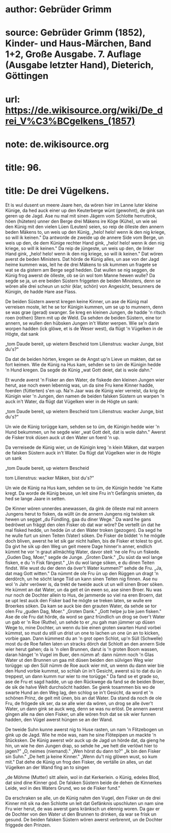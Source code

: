# author: Gebrüder Grimm
# source: Gebrüder Grimm (1852), Kinder- und Haus-Märchen, Band 1+2, Große Ausgabe. 7. Auflage (Ausgabe letzter Hand), Dieterich, Göttingen
# url: https://de.wikisource.org/wiki/De_drei_V%C3%BCgelkens_(1857)
# note: de.wikisource.org
# title: 96.

# title: De drei Vügelkens.

Et is wul dusent un meere Jaare hen, da wören hier im Lanne luter kleine Künige, da hed auck einer up den Keuterberge wünt (gewohnt), de gink san geren up de Jagd. Ase nu mal mit sinen Jägern vom Schlotte herruttrok, höen (hüteten) unner den Berge drei Mäkens ire Köge (Kühe), un wie sei den Künig mit den vielen Lüen (Leuten) seien, so reip de ölleste den annern beden Mäkens to, un weis up den Künig, „helo! helo! wenn ik den nig kriege, so will ik keinen." Da antworde de zweide up de annere Side vom Berge, un weis up den, de dem Künige rechter Hand gink, „helo! helo! wenn ik den nig kriege, so will ik keinen." Da reip de jüngeste, un weis up den, de linker Hand gink, „helo! helo! wenn ik den nig kriege, so will ik keinen." Dat wören averst de beden Ministers. Dat hörde de Künig alles, un ase von der Jagd heime kummen was, leit he de drei Mäkens to sik kummen un fragete se wat se da gistern am Berge segd hedden. Dat wullen se nig seggen, de Künig frog awerst de ölleste, ob se ün wol tom Manne hewen wulle? Da segde se ja, un ere beiden Süstern friggeten de beiden Ministers, denn se wören alle drei scheun un schir (klar, schön) von Angesicht, besunners de Künigin, de hadde Hare ase Flass. 

De beiden Süstern awerst kregen keine Kinner, un ase de Künig mal verreisen moste, let he se tor Künigin kummen, um se up to munnern, denn se was grae (gerad) swanger. Se kreg en kleinen Jungen, de hadde 'n ritsch roen (rothen) Stern mit up  de Weld. Da sehden de beiden Süstern, eine tor annern, se wullen den hübsken Jungen in't Water werpen. Wie se'n darin worpen hadden (ick glöwe, et is de Weser west), da flügt 'n Vügelken in de Högte, dat sank 

„tom Daude bereit, up wietern Bescheid tom Lilienstrus: wacker Junge, bist du's?" 

Da dat de beiden hörten, kregen se de Angst up'n Lieve un makten, dat se fort keimen. Wie de Künig na Hus kam, sehden se to üm de Künigin hedde 'n Hund kregen. Da segde de Künig „wat Gott deiet, dat is wole dahn." 

Et wunde averst 'n Fisker an den Water, de fiskede den kleinen Jungen wier herut, ase noch ewen lebennig was, un da sine Fru kene Kinner hadde, foerden (fütterten) s'en up. Na'n Jaar was de Künig wier verreist, da krig de Künigin wier 'n Jungen, den namen de beiden falsken Süstern un warpen 'n auck in't Water, da flügt dat Vügelken wier in de Högte un sank: 

„tom Daude bereit, up wietern Bescheid tom Lilienstrus: wacker Junge, bist du's?" 

Un wie de Künig torügge kam, sehden se to üm, de Künigin hedde wier 'n Hund bekummen, un he segde wier „wat Gott deit, dat is wole dahn." Awerst de Fisker trok düsen auck ut den Water un foerd 'n up. 

Da verreisede de Künig wier, un de Künigin kreg 'n klein Mäken, dat warpen de falsken Süstern auck in't Water. Da flügt dat Vügelken wier in de Högte un sank 

„tom Daude bereit, up wietern Bescheid 

tom Lilienstrus: wacker Mäken, bist du's?" 

Un wie de Künig na Hus kam, sehden se to üm, de Künigin hedde 'ne Katte kregt. Da worde de Künig beuse, un leit sine Fru in't Gefängnis smieten, da hed se lange Jaare in setten. 

De Kinner wören unnerdes anewassen, da gink de ölleste mal mit annern Jungens herut to fisken, da wüllt ün de annern Jungens nig twisken sik hewen un segget „du Fündling, gaa du diner Wege." Da ward he gans bedröwet un fräggt den olen Fisker ob dat war wöre? De vertellt ün dat he mal fisked hedde, un hedde ün ut den Water troken (gezogen). Da segd he he wulle furt un sinen Teiten (Vater) söken. De Fisker de biddet 'n he mögde doch bliven, awerst he let sik gar nicht hallen, bis de Fisker et tolest to givt. Da givt he sik up den Weg un geit meere Dage hinner'n anner, endlich kümmt he vor 'n graut allmächtig Water, davor steit 'ne ole Fru un fiskede. „Guden Dag, Moer," segde de Junge. „Groten Dank." „Du süst da wol lange fisken, e du 'n Fisk fängest." „Un du wol lange söken, e du dinen Teiten findst. Wie wust du der denn da över't Water kummen?" sehde de Fru. „Ja, dat mag Gott witten." Da nümmt de ole Fru ün up den Rüggen un dragt 'n derdörch, un he söcht lange Tiid un kann sinen Teiten nig finnen. Ase nu wol 'n Jahr veröwer is, da trekt de tweide auck ut un will sinen Broer söken. He kümmt an dat Water, un da geit et ün ewen so, ase sinen Broer. Nu was nur noch de Dochter allein to Hus, de jammerde so viel na eren Broern, dat se upt lest auck den Fisker bad he mögte se treken laten, se wulle ere Broerkes söken. Da kam se auck bie den grauten Water, da sehde se tor olen Fru „guden Dag, Moer." „Groten Dank." „Gott helpe ju bie juen fisken." Ase de ole Fru dat hörde, da word se ganz fründlich un drog se över't Water un gab  er 'n Roe (Ruthe), un sehde to er „nu gah man jümmer up düsen Wege to, mine Dochter, un wenn du bie einen groten swarten Hund vorbei kümmst, so must du still un drist un one to lachen un one ün an to kicken, vorbie gaan. Dann kümmest du an 'n grot open Schlot, up'n Süll (Schwelle) most du de Roe fallen laten un stracks dörch dat Schlott an den annern Side wier herut gahen; da is 'n olen Brunnen, darut is 'n groten Boom wassen, daran hänget 'n Vugel im Buer, den nümm af: dann nümm noch 'n Glas Water ut den Brunnen un gaa mit düsen beiden den sülvigen Weg wier torügge: up den Süll nümm de Roe auck wier mit, un wenn du dann wier bie den Hund vorbie kummst, so schlah ün in't Gesicht, awerst sü to dat du ün treppest, un dann kumm nur wier to me torügge." Da fand se et grade so, ase de Fru et sagd hadde, un up den Rückwege da fand se de beiden Broer, de sik de halve Welt durchsöcht hadden. Se gienk tosammen bis wo de swarte Hund an den Weg lag, den schlog se in't Gesicht, da word et 'n schönen Prinz, de geit mit ünen, bis an dat Water. Da stand da noch de ole Fru, de frögede sik ser, da se alle wier da wören, un drog se alle över't Water, un dann gink se auck weg, denn se was nu erlöst. De annern awerst gingen alle na den olen Fisker, un alle wören froh dat se sik wier funnen hadden, den Vügel awerst hüngen se an der Wand. 

De tweide Suhn kunne awerst nig to Huse rasten, un nam 'n Flitzebogen un gink up de Jagd. Wie he möe was, nam he sine Flötepipen un mackte 'n Stücksken. De Künig awerst wör auck up de Jagd un hörde dat, da gieng he hin, un wie he den Jungen drap, so sehde he „we hett die verlöwt hier to jagen?" „O, neimes (niemand)." „Wen hörst du dann to?" „Ik bin den Fisker sin Suhn." „De hett ja keine Kinner." „Wenn du't nig glöwen wust, so kum mit." Dat dehe de Künig un frog den Fisker, de vertälle ün alles, un dat Vügelken an der Wand fing an to singen 

„de Möhme (Mutter) sitt allein, wol in dat Kerkerlein. o Künig, edeles Blod, dat sind dine Kinner god. De falsken Süstern beide de dehen de Kinnerkes Leide, wol in des Waters Grund, wo se de Fisker fund." 

Da erschraken se alle, un de Künig nahm den Vugel, den Fisker un de drei Kinner mit sik na den Schlotte un leit dat Gefänknis upschluten un nam sine Fru wier herut, de was awerst gans kränksch un elennig woren. Da gav er de Dochter von den Water ut den Brunnen to drinken, da war se frisk un gesund. De beiden falsken Süstern wören awerst verbrennt, un de Dochter friggede den Prinzen. 

